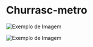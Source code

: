 # Churrasc-metro



![Exemplo de Imagem](./assets/Screenshot_1.png)


![Exemplo de Imagem](./assets/Screenshot_1.png)

